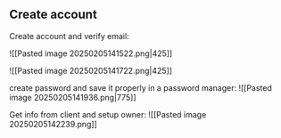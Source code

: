 ## Create account
Create account and verify email:

![[Pasted image 20250205141522.png|425]]

![[Pasted image 20250205141722.png|425]]

create password and save it properly in a password manager:
![[Pasted image 20250205141936.png|775]]

Get info from client and setup owner:
![[Pasted image 20250205142239.png]]
